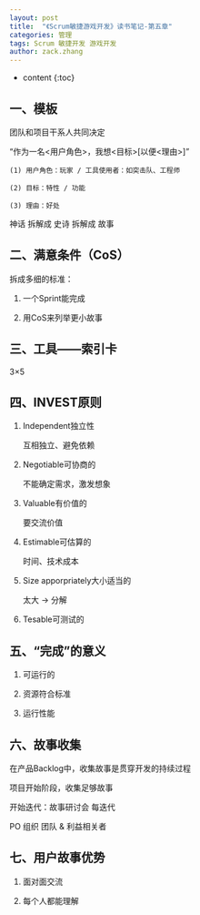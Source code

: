 ```yaml
---
layout: post
title:  "《Scrum敏捷游戏开发》读书笔记-第五章"
categories: 管理
tags: Scrum 敏捷开发 游戏开发
author: zack.zhang
---
```


* content
{:toc}

<!-- more -->

## 一、模板

团队和项目干系人共同决定

“作为一名\<用户角色\>，我想\<目标\>[以便\<理由\>]”

    (1) 用户角色：玩家 / 工具使用者：如突击队、工程师
	
    (2) 目标：特性 / 功能
	
	(3) 理由：好处
	
神话 拆解成 史诗 拆解成 故事

## 二、满意条件（CoS）

拆成多细的标准：

1. 一个Sprint能完成

2. 用CoS来列举更小故事

## 三、工具——索引卡

3×5

## 四、INVEST原则

1. Independent独立性

    互相独立、避免依赖
	
2. Negotiable可协商的

    不能确定需求，激发想象
	
3. Valuable有价值的

    要交流价值
	
4. Estimable可估算的

    时间、技术成本
	
5. Size apporpriately大小适当的

    太大 → 分解
	
6. Tesable可测试的

## 五、“完成”的意义

1. 可运行的

2. 资源符合标准

3. 运行性能

## 六、故事收集

在产品Backlog中，收集故事是贯穿开发的持续过程

项目开始阶段，收集足够故事

开始迭代：故事研讨会   每迭代

PO 组织 团队 & 利益相关者

## 七、用户故事优势

1. 面对面交流

2. 每个人都能理解